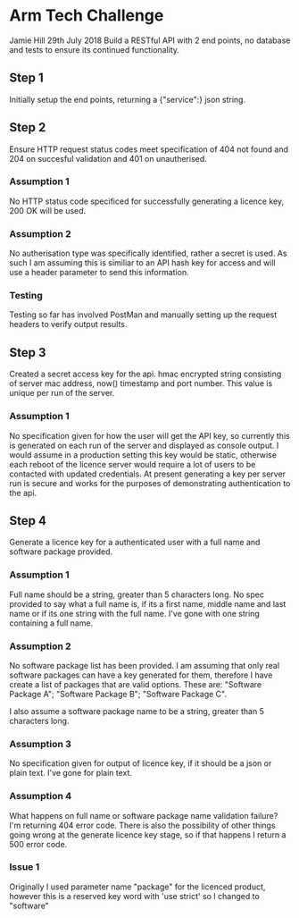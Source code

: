 # Arm Tech Challenge

Jamie Hill
29th July 2018
Build a RESTful API with 2 end points, no database and tests to ensure its continued functionality.

## Step 1

Initially setup the end points, returning a {"service":<name>} json string.

## Step 2

Ensure HTTP request status codes meet specification of 404 not found and 204 on succesful validation and 401 on unautherised.

### Assumption 1

No HTTP status code specificed for successfully generating a licence key, 200 OK will be used.

### Assumption 2

No autherisation type was specifically identified, rather a secret is used. As such I am assuming this is similiar to an API hash key for access and will use a header parameter to send this information.

### Testing

Testing so far has involved PostMan and manually setting up the request headers to verify output results.

## Step 3

Created a secret access key for the api. hmac encrypted string consisting of server mac address, now() timestamp and port number. This value is unique per run of the server.

### Assumption 1

No specification given for how the user will get the API key, so currently this is generated on each run of the server and displayed as console output. I would assume in a production setting this key would be static, otherwise each reboot of the licence server would require a lot of users to be contacted with updated credentials. At present generating a key per server run is secure and works for the purposes of demonstrating authentication to the api.

## Step 4

Generate a licence key for a authenticated user with a full name and software package provided.

### Assumption 1

Full name should be a string, greater than 5 characters long. No spec provided to say what a full name is, if its a first name, middle name and last name or if its one string with the full name. I've gone with one string containing a full name.

### Assumption 2

No software package list has been provided. I am assuming that only real software packages can have a key generated for them, therefore I have create a list of packages that are valid options. These are: "Software Package A"; "Software Package B"; "Software Package C".

I also assume a software package name to be a string, greater than 5 characters long.

### Assumption 3

No specification given for output of licence key, if it should be a json or plain text. I've gone for plain text.

### Assumption 4

What happens on full name or software package name validation failure? I'm returning 404 error code. There is also the possibility of other things going wrong at the generate licence key stage, so if that happens I return a 500 error code.

### Issue 1

Originally I used parameter name "package" for the licenced product, however this is a reserved key word with 'use strict' so I changed to "software"